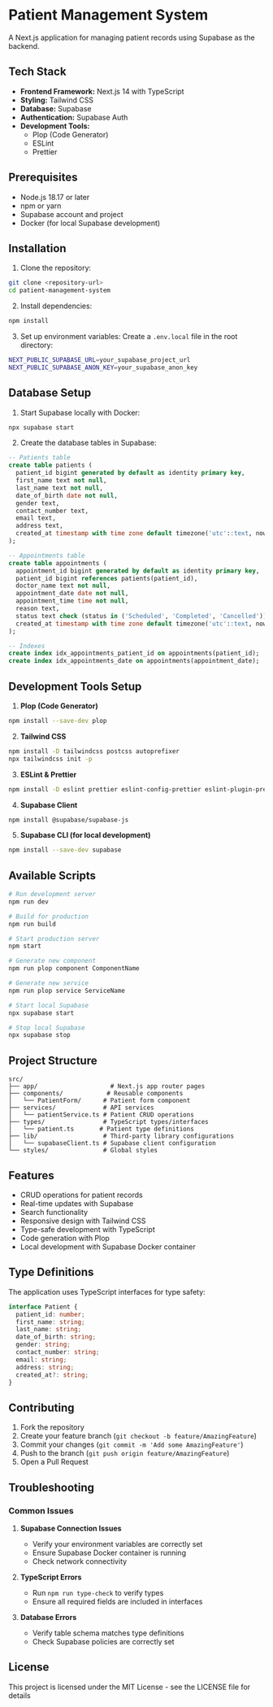 # Patient Management System

A Next.js application for managing patient records using Supabase as the backend.

## Tech Stack

- **Frontend Framework:** Next.js 14 with TypeScript
- **Styling:** Tailwind CSS
- **Database:** Supabase
- **Authentication:** Supabase Auth
- **Development Tools:** 
  - Plop (Code Generator)
  - ESLint
  - Prettier

## Prerequisites

- Node.js 18.17 or later
- npm or yarn
- Supabase account and project
- Docker (for local Supabase development)

## Installation

1. Clone the repository:
```bash
git clone <repository-url>
cd patient-management-system
```

2. Install dependencies:
```bash
npm install
```

3. Set up environment variables:
Create a `.env.local` file in the root directory:
```bash
NEXT_PUBLIC_SUPABASE_URL=your_supabase_project_url
NEXT_PUBLIC_SUPABASE_ANON_KEY=your_supabase_anon_key
```

## Database Setup

1. Start Supabase locally with Docker:
```bash
npx supabase start
```

2. Create the database tables in Supabase:

```sql
-- Patients table
create table patients (
  patient_id bigint generated by default as identity primary key,
  first_name text not null,
  last_name text not null,
  date_of_birth date not null,
  gender text,
  contact_number text,
  email text,
  address text,
  created_at timestamp with time zone default timezone('utc'::text, now()) not null
);

-- Appointments table
create table appointments (
  appointment_id bigint generated by default as identity primary key,
  patient_id bigint references patients(patient_id),
  doctor_name text not null,
  appointment_date date not null,
  appointment_time time not null,
  reason text,
  status text check (status in ('Scheduled', 'Completed', 'Cancelled')) default 'Scheduled',
  created_at timestamp with time zone default timezone('utc'::text, now()) not null
);

-- Indexes
create index idx_appointments_patient_id on appointments(patient_id);
create index idx_appointments_date on appointments(appointment_date);
```

## Development Tools Setup

1. **Plop (Code Generator)**
```bash
npm install --save-dev plop
```

2. **Tailwind CSS**
```bash
npm install -D tailwindcss postcss autoprefixer
npx tailwindcss init -p
```

3. **ESLint & Prettier**
```bash
npm install -D eslint prettier eslint-config-prettier eslint-plugin-prettier
```

4. **Supabase Client**
```bash
npm install @supabase/supabase-js
```

5. **Supabase CLI (for local development)**
```bash
npm install --save-dev supabase
```

## Available Scripts

```bash
# Run development server
npm run dev

# Build for production
npm run build

# Start production server
npm start

# Generate new component
npm run plop component ComponentName

# Generate new service
npm run plop service ServiceName

# Start local Supabase
npx supabase start

# Stop local Supabase
npx supabase stop
```

## Project Structure

```
src/
├── app/                    # Next.js app router pages
├── components/            # Reusable components
│   └── PatientForm/      # Patient form component
├── services/             # API services
│   └── patientService.ts # Patient CRUD operations
├── types/                # TypeScript types/interfaces
│   └── patient.ts       # Patient type definitions
├── lib/                  # Third-party library configurations
│   └── supabaseClient.ts # Supabase client configuration
└── styles/               # Global styles
```

## Features

- CRUD operations for patient records
- Real-time updates with Supabase
- Search functionality
- Responsive design with Tailwind CSS
- Type-safe development with TypeScript
- Code generation with Plop
- Local development with Supabase Docker container

## Type Definitions

The application uses TypeScript interfaces for type safety:

```typescript
interface Patient {
  patient_id: number;
  first_name: string;
  last_name: string;
  date_of_birth: string;
  gender: string;
  contact_number: string;
  email: string;
  address: string;
  created_at?: string;
}
```

## Contributing

1. Fork the repository
2. Create your feature branch (`git checkout -b feature/AmazingFeature`)
3. Commit your changes (`git commit -m 'Add some AmazingFeature'`)
4. Push to the branch (`git push origin feature/AmazingFeature`)
5. Open a Pull Request

## Troubleshooting

### Common Issues

1. **Supabase Connection Issues**
   - Verify your environment variables are correctly set
   - Ensure Supabase Docker container is running
   - Check network connectivity

2. **TypeScript Errors**
   - Run `npm run type-check` to verify types
   - Ensure all required fields are included in interfaces

3. **Database Errors**
   - Verify table schema matches type definitions
   - Check Supabase policies are correctly set

## License

This project is licensed under the MIT License - see the LICENSE file for details


